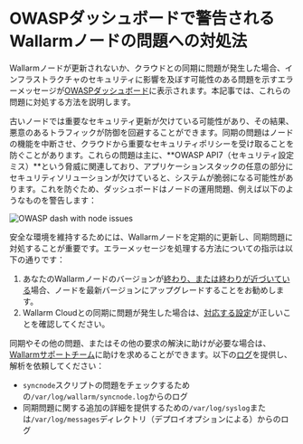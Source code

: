 # OWASPダッシュボードで警告されるWallarmノードの問題への対処法

Wallarmノードが更新されないか、クラウドとの同期に問題が発生した場合、インフラストラクチャのセキュリティに影響を及ぼす可能性のある問題を示すエラーメッセージが[OWASPダッシュボード](../user-guides/dashboards/owasp-api-top-ten.md)に表示されます。本記事では、これらの問題に対処する方法を説明します。

古いノードでは重要なセキュリティ更新が欠けている可能性があり、その結果、悪意のあるトラフィックが防御を回避することができます。同期の問題はノードの機能を中断させ、クラウドから重要なセキュリティポリシーを受け取ることを防ぐことがあります。これらの問題は主に、**OWASP API7（セキュリティ設定ミス）**という脅威に関連しており、アプリケーションスタックの任意の部分にセキュリティソリューションが欠けていると、システムが脆弱になる可能性があります。これを防ぐため、ダッシュボードはノードの運用問題、例えば以下のようなものを警告します：

![OWASP dash with node issues](../images/user-guides/dashboard/owasp-dashboard-node-issues.png)

安全な環境を維持するためには、Wallarmノードを定期的に更新し、同期問題に対処することが重要です。エラーメッセージを処理する方法についての指示は以下の通りです：

1. あなたのWallarmノードのバージョンが[終わり、または終わりが近づいている](../updating-migrating/versioning-policy.md#version-list)場合、ノードを最新バージョンにアップグレードすることをお勧めします。
1. Wallarm Cloudとの同期に問題が発生した場合は、[対応する設定](../admin-en/configure-cloud-node-synchronization-en.md)が正しいことを確認してください。

同期やその他の問題、またはその他の要求の解決に助けが必要な場合は、[Wallarmサポートチーム](mailto:support@wallarm.com)に助けを求めることができます。以下の[ログ](../admin-en/configure-logging.md)を提供し、解析を依頼してください：

* `syncnode`スクリプトの問題をチェックするための`/var/log/wallarm/syncnode.log`からのログ
* 同期問題に関する追加の詳細を提供するための`/var/log/syslog`または`/var/log/messages`ディレクトリ（デプロイオプションによる）からのログ